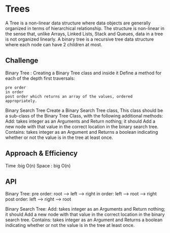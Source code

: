 # Trees
  A Tree is a non-linear data structure where data objects are generally organized in terms of hierarchical relationship. The structure is non-linear in the sense that, unlike Arrays, Linked Lists, Stack and Queues, data in a tree is not organized linearly. A binary tree is a recursive tree data structure where each node can have 2 children at most.

## Challenge
Binary Tree : Creating a Binary Tree class and inside it Define a method for each of the depth first traversals:

    pre order
    in order
    post order which returns an array of the values, ordered appropriately.

Binary Search Tree Create a Binary Search Tree class, This class should be a sub-class of the Binary Tree Class, with the following additional methods:
Add: takes integer as an Arguments and Return nothing; it should Add a new node with that value in the correct location in the binary search tree.
Contains: takes integer as an Argument and Returns a boolean indicating whether or not the value is in the tree at least once.

## Approach & Efficiency
Time :big O(n)
Space : big O(n)

## API
Binary Tree:
pre order: root --> left --> right
in order: left --> root --> right
post order: left --> right --> root

Binary Search Tree:
Add: takes integer as an Arguments and Return nothing; it should Add a new node with that value in the correct location in the binary search tree.
Contains: takes integer as an Argument and Returns a boolean indicating whether or not the value is in the tree at least once.
